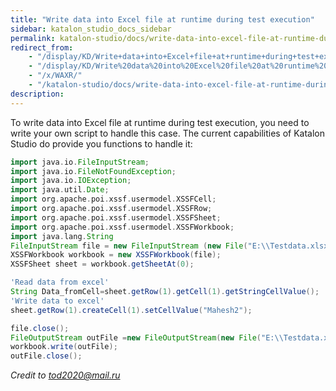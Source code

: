 ```yaml
---
title: "Write data into Excel file at runtime during test execution" 
sidebar: katalon_studio_docs_sidebar
permalink: katalon-studio/docs/write-data-into-excel-file-at-runtime-during-test-execution.html 
redirect_from:
    - "/display/KD/Write+data+into+Excel+file+at+runtime+during+test+execution/"
    - "/display/KD/Write%20data%20into%20Excel%20file%20at%20runtime%20during%20test%20execution/"
    - "/x/WAXR/"
    - "/katalon-studio/docs/write-data-into-excel-file-at-runtime-during-test-execution/"
description: 
---
```

To write data into Excel file at runtime during test execution, you need to write your own script to handle this case. The current capabilities of Katalon Studio do provide you functions to handle it:

```groovy
import java.io.FileInputStream;
import java.io.FileNotFoundException;
import java.io.IOException;
import java.util.Date;
import org.apache.poi.xssf.usermodel.XSSFCell;
import org.apache.poi.xssf.usermodel.XSSFRow;
import org.apache.poi.xssf.usermodel.XSSFSheet;
import org.apache.poi.xssf.usermodel.XSSFWorkbook;
import java.lang.String 
FileInputStream file = new FileInputStream (new File("E:\\Testdata.xlsx"))
XSSFWorkbook workbook = new XSSFWorkbook(file);
XSSFSheet sheet = workbook.getSheetAt(0);

'Read data from excel'
String Data_fromCell=sheet.getRow(1).getCell(1).getStringCellValue();
'Write data to excel'
sheet.getRow(1).createCell(1).setCellValue("Mahesh2");

file.close();
FileOutputStream outFile =new FileOutputStream(new File("E:\\Testdata.xlsx"));
workbook.write(outFile);
outFile.close();
```

_Credit to [tod2020@mail.ru](https://forum.katalon.com/discussion/4203/write-into-excel-at-runtime-during-test-execution#Comment_11768)_